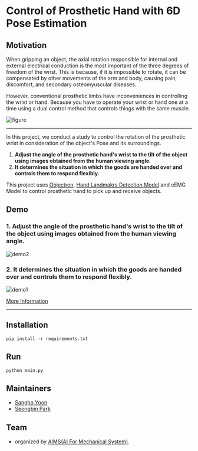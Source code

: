 # Control of Prosthetic Hand with 6D Pose Estimation

## Motivation
When gripping an object, the axial rotation responsible for internal and external electrical conduction is the most important of the three degrees of freedom of the wrist. This is because, if it is impossible to rotate, it can be compensated by other movements of the arm and body, causing pain, discomfort, and secondary osteomyuscular diseases.

However, conventional prosthetic limbs have inconveniences in controlling the wrist or hand. Because you have to operate your wrist or hand one at a time using a dual control method that controls things with the same muscle.

![figure](https://github.com/devsangho/Control-of-Prosthetic-Hand-with-6D-Pose-Estimation/assets/54205862/092b7b99-e2e1-4cc4-ae08-b5aaf53f8941)

---

In this project, we conduct a study to control the rotation of the prosthetic wrist in consideration of the object's Pose and its surroundings.

1. **Adjust the angle of the prosthetic hand's wrist to the tilt of the object using images obtained from the human viewing angle.**
2. **It determines the situation in which the goods are handed over and controls them to respond flexibly.**

This project uses [Objectron](https://github.com/google/mediapipe/blob/master/docs/solutions/objectron.md), [Hand Landmakrs Detection Model](https://github.com/google/mediapipe/blob/master/docs/solutions/hands.md) and eEMG Model to control prosthetic hand to pick up and receive objects.

## Demo
### 1. Adjust the angle of the prosthetic hand's wrist to the tilt of the object using images obtained from the human viewing angle.
![demo2](./docs/demo2.gif)

### 2. It determines the situation in which the goods are handed over and controls them to respond flexibly.

![demo1](./docs/demo1.gif)

[More Information](./docs/poster.pdf)

---

## Installation

```shell
pip install -r requirements.txt
```

## Run

```shell
python main.py
```

## Maintainers
- [Sangho Yoon](https://github.com/devsangho)
- [Seongbin Park](https://github.com/seuino)

## Team
- organized by [AIMS(AI For Mechanical System)](https://www.aims-cau.com/).

